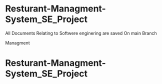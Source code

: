 # Resturant-Managment-System_SE_Project

All Documents Relating to Softwere enginering are saved On main Branch


Managment 




# Resturant-Managment-System_SE_Project
